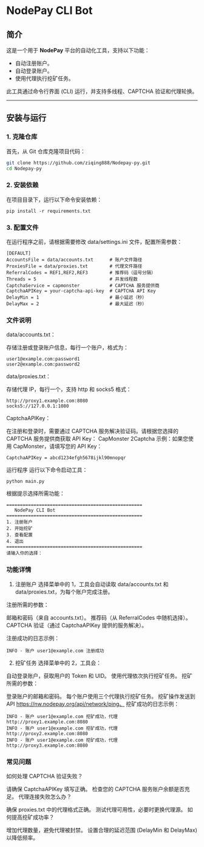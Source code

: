 # NodePay CLI Bot

## 简介
这是一个用于 **NodePay** 平台的自动化工具，支持以下功能：
- 自动注册账户。
- 自动登录账户。
- 使用代理执行挖矿任务。

此工具通过命令行界面 (CLI) 运行，并支持多线程、CAPTCHA 验证和代理轮换。

---

## 安装与运行

### 1. 克隆仓库
首先，从 Git 仓库克隆项目代码：
```bash
git clone https://github.com/ziqing888/Nodepay-py.git
cd Nodepay-py
```
### 2. 安装依赖
在项目目录下，运行以下命令安装依赖：
```
pip install -r requirements.txt
```
### 3. 配置文件
在运行程序之前，请根据需要修改 data/settings.ini 文件，配置所需参数：
```
[DEFAULT]
AccountsFile = data/accounts.txt      # 账户文件路径
ProxiesFile = data/proxies.txt        # 代理文件路径
ReferralCodes = REF1,REF2,REF3        # 推荐码（逗号分隔）
Threads = 5                           # 并发线程数
CaptchaService = capmonster           # CAPTCHA 服务提供商
CaptchaAPIKey = your-captcha-api-key  # CAPTCHA API Key
DelayMin = 1                          # 最小延迟（秒）
DelayMax = 2                          # 最大延迟（秒）
```
### 文件说明
data/accounts.txt：

存储注册或登录账户信息，每行一个账户，格式为：
```
user1@example.com:password1
user2@example.com:password2
```
data/proxies.txt：

存储代理 IP，每行一个，支持 http 和 socks5 格式：
```
http://proxy1.example.com:8080
socks5://127.0.0.1:1080
```
CaptchaAPIKey：

在注册和登录时，需要通过 CAPTCHA 服务解决验证码。请根据您选择的 CAPTCHA 服务提供商获取 API Key：
CapMonster
2Captcha
示例：如果您使用 CapMonster，请填写您的 API Key：
```
CaptchaAPIKey = abcd1234efgh5678ijkl90mnopqr

```
运行程序
运行以下命令启动工具：
```
python main.py
```
根据提示选择所需功能：
```
==================================================
   NodePay CLI Bot
==================================================
1. 注册账户
2. 开始挖矿
3. 查看配置
4. 退出
==================================================
请输入你的选择：
```
### 功能详情
1. 注册账户
选择菜单中的 1，工具会自动读取 data/accounts.txt 和 data/proxies.txt，为每个账户完成注册。

注册所需的参数：

邮箱和密码（来自 accounts.txt）。
推荐码（从 ReferralCodes 中随机选择）。
CAPTCHA 验证（通过 CaptchaAPIKey 提供的服务解决）。

注册成功的日志示例：
```
INFO - 账户 user1@example.com 注册成功
```
2. 挖矿任务
选择菜单中的 2，工具会：

自动登录账户，获取用户的 Token 和 UID。
使用代理依次执行挖矿任务。
挖矿所需的参数：

登录账户的邮箱和密码。
每个账户使用三个代理执行挖矿任务。
挖矿操作发送到 API https://nw.nodepay.org/api/network/ping。
挖矿成功的日志示例：
```
INFO - 账户 user1@example.com 挖矿成功，代理 http://proxy1.example.com:8080
INFO - 账户 user1@example.com 挖矿成功，代理 http://proxy2.example.com:8080
INFO - 账户 user1@example.com 挖矿成功，代理 http://proxy3.example.com:8080
```
### 常见问题
如何处理 CAPTCHA 验证失败？

请确保 CaptchaAPIKey 填写正确。
检查您的 CAPTCHA 服务账户余额是否充足。
代理连接失败怎么办？

确保 proxies.txt 中的代理格式正确。
测试代理可用性，必要时更换代理源。
如何提高挖矿成功率？

增加代理数量，避免代理被封禁。
设置合理的延迟范围 (DelayMin 和 DelayMax) 以降低频率。

